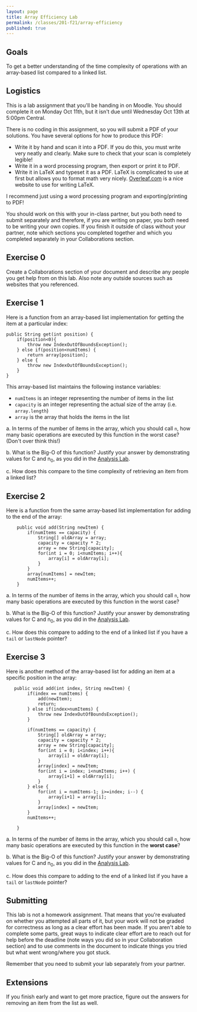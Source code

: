```yaml
---
layout: page
title: Array Efficiency Lab
permalink: /classes/201-f21/array-efficiency
published: true
---
```


## Goals
To get a better understanding of the time complexity of operations with an array-based list compared to a linked list. 

## Logistics
This is a lab assignment that you'll be handing in on Moodle. You should complete it on Monday Oct 11th, but it isn't due until Wednesday Oct 13th at 5:00pm Central.

There is no coding in this assignment, so you will submit a PDF of your solutions. You have several options for how to produce this PDF:
* Write it by hand and scan it into a PDF. If you do this, you must write very neatly and clearly. Make sure to check that your scan is completely legible!
* Write it in a word processing program, then export or print it to PDF.
* Write it in LaTeX and typeset it as a PDF. LaTeX is complicated to use at first but allows you to format math very nicely. [Overleaf.com](https://www.overleaf.com/) is a nice website to use for writing LaTeX. 

I recommend just using a word processing program and exporting/printing to PDF!

You should work on this with your in-class partner, but you both need to submit separately and therefore, if you are writing on paper, you both need to be writing your own copies.
If you finish it outside of class without your partner, note which sections you completed together and which you completed separately in your Collaborations section.

## Exercise 0
Create a Collaborations section of your document and describe any people you get help from on this lab. Also note any outside sources such as websites that you referenced. 

## Exercise 1
Here is a function from an array-based list implementation for getting the item at a particular index:

```
public String get(int position) {
    if(position<0){
        throw new IndexOutOfBoundsException();
    } else if(position<numItems) {
        return array[position];
    } else {
        throw new IndexOutOfBoundsException();
    }
}
```
This array-based list maintains the following instance variables:
* `numItems` is an integer representing the number of items in the list
* `capacity` is an integer representing the actual size of the array (i.e. `array.length`)
* `array` is the array that holds the items in the list

a. In terms of the number of items in the array, which you should call `n`, how many basic operations are executed by this function in the worst case? (Don't over think this!)

b. What is the Big-O of this function? Justify your answer by demonstrating values for C and n<sub>0</sub>, as you did in the [Analysis Lab](analysis-activity).

c. How does this compare to the time complexity of retrieving an item from a linked list?

## Exercise 2
Here is a function from the same array-based list implementation for adding to the end of the array:
```
    public void add(String newItem) {
        if(numItems == capacity) {
            String[] oldArray = array;
            capacity = capacity * 2;
            array = new String[capacity];
            for(int i = 0; i<numItems; i++){
                array[i] = oldArray[i];
            }
        }
        array[numItems] = newItem;
        numItems++;
    }
```

a. In terms of the number of items in the array, which you should call `n`, how many basic operations are executed by this function in the worst case?

b. What is the Big-O of this function? Justify your answer by demonstrating values for C and n<sub>0</sub>, as you did in the [Analysis Lab](analysis-activity).

c. How does this compare to adding to the end of a linked list if you have a `tail` or `lastNode` pointer?


## Exercise 3
Here is another method of the array-based list for adding an item at a specific position in the array:
```
   public void add(int index, String newItem) {
        if(index == numItems) {
            add(newItem);
            return;
        } else if(index>numItems) {
            throw new IndexOutOfBoundsException();
        }
        
        if(numItems == capacity) {
            String[] oldArray = array;
            capacity = capacity * 2;
            array = new String[capacity];
            for(int i = 0; i<index; i++){
                array[i] = oldArray[i];
            }
            array[index] = newItem;
            for(int i = index; i<numItems; i++) {
                array[i+1] = oldArray[i];
            }
        } else {
            for(int i = numItems-1; i>=index; i--) {
                array[i+1] = array[i];
            }
            array[index] = newItem;
        }
        numItems++;
        
    }
```

a. In terms of the number of items in the array, which you should call `n`, how many basic operations are executed by this function in the **worst case**?

b. What is the Big-O of this function? Justify your answer by demonstrating values for C and n<sub>0</sub>, as you did in the [Analysis Lab](analysis-activity).

c. How does this compare to adding to the end of a linked list if you have a `tail` or `lastNode` pointer?

## Submitting
This lab is not a homework assignment. That means that you're evaluated on whether you attempted all parts of it, but your work will not be graded for correctness as long as a clear effort has been made. If you aren't able to complete some parts, great ways to indicate clear effort are to reach out for help before the deadline (note ways you did so in your Collaboration section) and to use comments in the document to indicate things you tried but what went wrong/where you got stuck.

Remember that you need to submit your lab separately from your partner.

## Extensions
If you finish early and want to get more practice, figure out the answers for removing an item from the list as well.